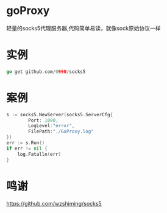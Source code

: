 # goProxy
轻量的socks5代理服务器,代码简单易读，就像sock原始协议一样



# 实例
```go
go get github.com/0990/socks5
```

# 案例
```go
s := socks5.NewServer(socks5.ServerCfg{
	    Port: 1080,
	    LogLevel:"error",
        FilePath:"./GoProxy.log"
})
err := s.Run()
if err != nil {
	log.Fatalln(err)
}
```
# 鸣谢
<https://github.com/wzshiming/socks5>